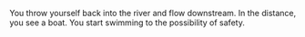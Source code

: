 You throw yourself back into the river and flow downstream. In the distance, you see a boat. You start swimming to the possibility of safety.